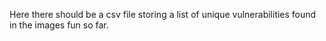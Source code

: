 Here there should be a csv file storing a list of unique vulnerabilities found in the images fun so far. 